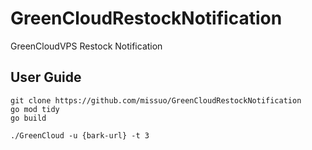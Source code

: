 # GreenCloudRestockNotification
GreenCloudVPS Restock Notification

## User Guide
```
git clone https://github.com/missuo/GreenCloudRestockNotification
go mod tidy
go build
```

```
./GreenCloud -u {bark-url} -t 3
```
